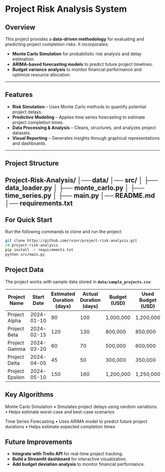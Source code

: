 # Project Risk Analysis System  

## Overview  
This project provides a **data-driven methodology** for evaluating and predicting project completion risks. It incorporates:  

- **Monte Carlo Simulation** for probabilistic risk analysis and delay estimation.  
- **ARIMA-based forecasting models** to predict future project timelines.  
- **Budget variance analysis** to monitor financial performance and optimize resource allocation.  

---

## Features  
- **Risk Simulation** – Uses Monte Carlo methods to quantify potential project delays.  
- **Predictive Modeling** – Applies time series forecasting to estimate project completion times.  
- **Data Processing & Analysis** – Cleans, structures, and analyzes project datasets.  
- **Visual Reporting** – Generates insights through graphical representations and dashboards.  

---

## Project Structure  
Project-Risk-Analysis/
│── data/
│── src/
│   ├── data_loader.py
│   ├── monte_carlo.py
│   ├── time_series.py
│   ├── main.py
│── README.md
│── requirements.txt
---
## For Quick Start  
Run the following commands to clone and run the project:  
```sh
git clone https://github.com/rvznr/project-risk-analysis.git
cd project-risk-analysis
pip install -r requirements.txt
python src/main.py
```

## Project Data  
The project works with sample data stored in **`data/sample_projects.csv`**:

| Project Name   | Start Date  | Estimated Duration (days) | Actual Duration (days) | Budget (USD) | Used Budget (USD) |
|---------------|------------|--------------------------|----------------------|-------------|-----------------|
| Project Alpha | 2024-01-10 | 90                        | 100                  | 1,000,000   | 1,200,000       |
| Project Beta  | 2024-02-15 | 120                       | 130                  | 800,000     | 850,000         |
| Project Gamma | 2024-03-20 | 60                        | 70                   | 500,000     | 600,000         |
| Project Delta | 2024-04-05 | 45                        | 50                   | 300,000     | 350,000         |
| Project Epsilon | 2024-05-10 | 150                      | 160                  | 1,200,000   | 1,250,000      |

## Key Algorithms
 Monte Carlo Simulation
	•	Simulates project delays using random variations
	•	Helps estimate worst-case and best-case scenarios

Time Series Forecasting
	•	Uses ARIMA model to predict future project durations
	•	Helps estimate expected completion times

## Future Improvements  
- **Integrate with Trello API** for real-time project tracking.  
- **Build a Streamlit dashboard** for interactive visualization.  
- **Add budget deviation analysis** to monitor financial performance.  
